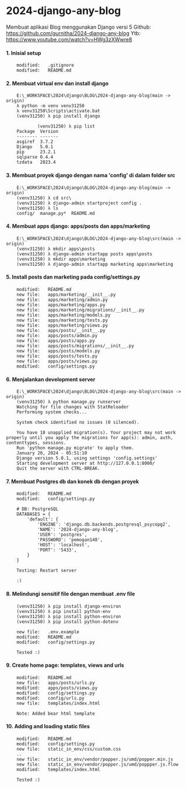 # 2024-django-any-blog
Membuat aplikasi Blog menggunakan Django versi 5
Github: https://github.com/gurnitha/2024-django-any-blog
Ytb: https://www.youtube.com/watch?v=HWg3zXWwre8


#### 1. Inisial setup

        modified:   .gitignore
        modified:   README.md

#### 2. Membuat virtual env dan install django

        E:\_WORKSPACE\2024\django\BLOG\2024-django-any-blog(main -> origin)
        λ python -m venv venv31250
        λ venv31250\Scripts\activate.bat
        (venv31250) λ pip install django

                (venv31250) λ pip list
        Package  Version
        -------- -------
        asgiref  3.7.2
        Django   5.0.1
        pip      23.2.1
        sqlparse 0.4.4
        tzdata   2023.4

#### 3. Membuat proyek django dengan nama 'config' di dalam folder src

        E:\_WORKSPACE\2024\django\BLOG\2024-django-any-blog(main -> origin)
        (venv31250) λ cd src\
        (venv31250) λ django-admin startproject config .
        (venv31250) λ ls
        config/  manage.py*  README.md

#### 4. Membuat apps django: apps/posts dan apps/marketing

        E:\_WORKSPACE\2024\django\BLOG\2024-django-any-blog\src(main -> origin)
        (venv31250) λ mkdir apps\posts
        (venv31250) λ django-admin startapp posts apps\posts
        (venv31250) λ mkdir apps\marketing
        (venv31250) λ django-admin startapp marketing apps\marketing

#### 5. Install posts dan marketing pada config/settings.py

        modified:   README.md
        new file:   apps/marketing/__init__.py
        new file:   apps/marketing/admin.py
        new file:   apps/marketing/apps.py
        new file:   apps/marketing/migrations/__init__.py
        new file:   apps/marketing/models.py
        new file:   apps/marketing/tests.py
        new file:   apps/marketing/views.py
        new file:   apps/posts/__init__.py
        new file:   apps/posts/admin.py
        new file:   apps/posts/apps.py
        new file:   apps/posts/migrations/__init__.py
        new file:   apps/posts/models.py
        new file:   apps/posts/tests.py
        new file:   apps/posts/views.py
        modified:   config/settings.py

#### 6. Menjalankan development server

        E:\_WORKSPACE\2024\django\BLOG\2024-django-any-blog\src(main -> origin)
        (venv31250) λ python manage.py runserver
        Watching for file changes with StatReloader
        Performing system checks...

        System check identified no issues (0 silenced).

        You have 18 unapplied migration(s). Your project may not work properly until you apply the migrations for app(s): admin, auth, contenttypes, sessions.
        Run 'python manage.py migrate' to apply them.
        January 20, 2024 - 05:51:10
        Django version 5.0.1, using settings 'config.settings'
        Starting development server at http://127.0.0.1:8000/
        Quit the server with CTRL-BREAK.

#### 7. Membuat Postgres db dan konek db dengan proyek

        modified:   README.md
        modified:   config/settings.py

        # DB: PostgreSQL
        DATABASES = {
            'default': {
                'ENGINE': 'django.db.backends.postgresql_psycopg2',
                'NAME': '2024-django-any-blog', 
                'USER': 'postgres', 
                'PASSWORD': 'pemogan148',
                'HOST': 'localhost', 
                'PORT': '5433',
            }
        }

        Testing: Restart server 

        :)

#### 8. Melindungi sensitif file dengan membuat .env file

        (venv31250) λ pip install django-environ
        (venv31250) λ pip install python-env
        (venv31250) λ pip install python-environ
        (venv31250) λ pip install python-dotenv

        new file:   .env.example
        modified:   README.md
        modified:   config/settings.py

        Tested :)

#### 9. Create home page: templates, views and urls

        modified:   README.md
        new file:   apps/posts/urls.py
        modified:   apps/posts/views.py
        modified:   config/settings.py
        modified:   config/urls.py
        new file:   templates/index.html

        Note: Added bear html template

#### 10. Adding and loading static files
 
        modified:   README.md
        modified:   config/settings.py
        new file:   static_in_env/css/custom.css
        ..
        new file:   static_in_env/vendor/popper.js/umd/popper.min.js
        new file:   static_in_env/vendor/popper.js/umd/poppper.js.flow
        modified:   templates/index.html

        Tested :)






























































































































































































